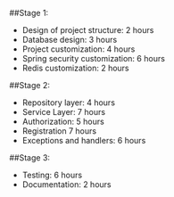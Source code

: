 ##Stage 1:
* Design of project structure: 2 hours
* Database design: 3 hours
* Project customization: 4 hours
* Spring security customization: 6 hours
* Redis customization: 2 hours

##Stage 2:
* Repository layer: 4 hours
* Service Layer: 7 hours
* Authorization: 5 hours
* Registration 7 hours
* Exceptions and handlers: 6 hours

##Stage 3:
* Testing: 6 hours
* Documentation: 2 hours